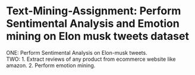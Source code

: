 # Text-Mining-Assignment: Perform Sentimental Analysis and Emotion mining on Elon musk tweets dataset
ONE: Perform Sentimental Analysis on Elon-musk tweets.  
TWO: 1. Extract reviews of any product from ecommerce website like amazon. 
     2. Perform emotion mining.
